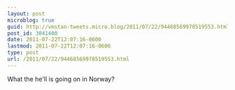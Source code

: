 ```yaml
---
layout: post
microblog: true
guid: http://vmstan-tweets.micro.blog/2011/07/22/94468569978519553.html
post_id: 3041400
date: 2011-07-22T12:07:16-0600
lastmod: 2011-07-22T12:07:16-0600
type: post
url: /2011/07/22/94468569978519553.html
---
```

What the he'll is going on in Norway?
